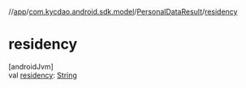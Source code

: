 //[app](../../../index.md)/[com.kycdao.android.sdk.model](../index.md)/[PersonalDataResult](index.md)/[residency](residency.md)

# residency

[androidJvm]\
val [residency](residency.md): [String](https://kotlinlang.org/api/latest/jvm/stdlib/kotlin/-string/index.html)
